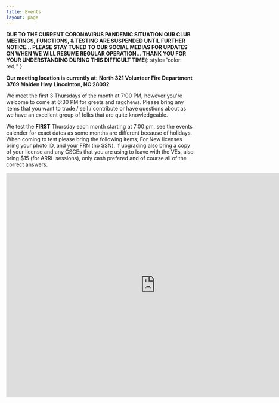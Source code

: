 ```yaml
---
title: Events
layout: page
---
```

**DUE TO THE CURRENT CORONAVIRUS PANDEMIC SITUATION OUR CLUB MEETINGS, FUNCTIONS, & TESTING ARE SUSPENDED UNTIL FURTHER NOTICE...  PLEASE STAY TUNED TO OUR SOCIAL MEDIAS FOR UPDATES ON WHEN WE WILL RESUME REGULAR OPERATION...  THANK YOU FOR YOUR UNDERSTANDING DURING THIS DIFFICULT TIME**{: style="color: red;" }

**Our meeting location is currently at:**
**North 321 Volunteer Fire Department**
**3769 Maiden Hwy**
**Lincolnton, NC 28092**

We meet the first 3 Thursdays of the month at 7:00 PM, however you're welcome to come at 6:30 PM for greets and ragchews. Please bring any items that you want to trade / sell / contribute or have questions about as we have an excellent group of folks that are quite knowledgeable.

We test the **FIRST** Thursday each month starting at 7:00 pm, see the events calender for exact dates as some months are different because of holidays. When coming to test please bring the following items; For New licenses bring your photo ID, and your FRN (no SSN), if upgrading also bring a copy of your license and any CSCEs that you are using to leave with the VEs, also bring $15 (for ARRL sessions), only cash prefered and of course all of the correct answers.

<iframe src="https://calendar.google.com/calendar/embed?height=600&amp;wkst=1&amp;bgcolor=%23FFFFFF&amp;src=kt4nc.carc%40gmail.com&amp;color=%231B887A&amp;src=en.usa%23holiday%40group.v.calendar.google.com&amp;color=%230F4B38&amp;ctz=America%2FNew_York" style="border-width:0" width="800" height="600" frameborder="0" scrolling="no"></iframe>

